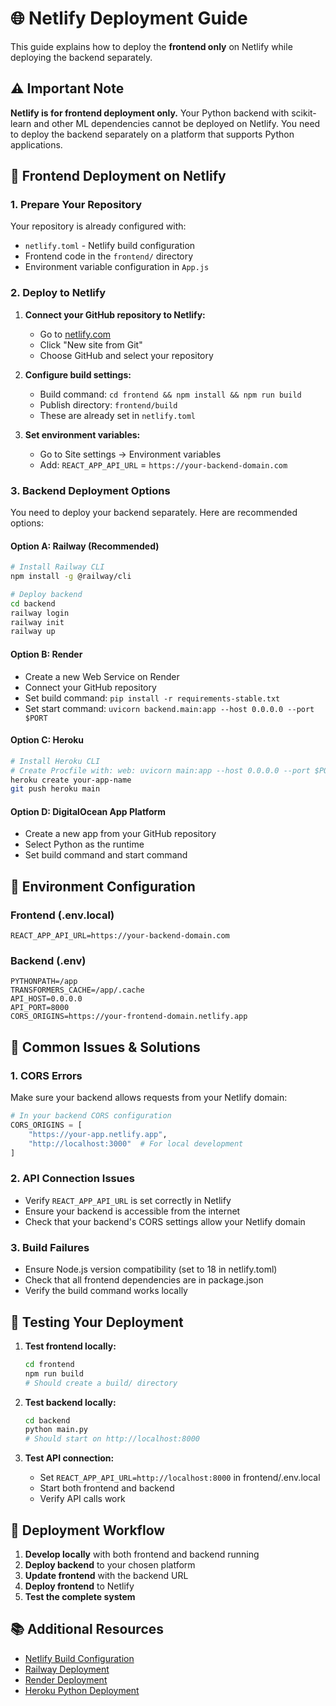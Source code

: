 # 🌐 Netlify Deployment Guide

This guide explains how to deploy the **frontend only** on Netlify while deploying the backend separately.

## ⚠️ Important Note

**Netlify is for frontend deployment only.** Your Python backend with scikit-learn and other ML dependencies cannot be deployed on Netlify. You need to deploy the backend separately on a platform that supports Python applications.

## 🚀 Frontend Deployment on Netlify

### 1. Prepare Your Repository

Your repository is already configured with:
- `netlify.toml` - Netlify build configuration
- Frontend code in the `frontend/` directory
- Environment variable configuration in `App.js`

### 2. Deploy to Netlify

1. **Connect your GitHub repository to Netlify:**
   - Go to [netlify.com](https://netlify.com)
   - Click "New site from Git"
   - Choose GitHub and select your repository

2. **Configure build settings:**
   - Build command: `cd frontend && npm install && npm run build`
   - Publish directory: `frontend/build`
   - These are already set in `netlify.toml`

3. **Set environment variables:**
   - Go to Site settings → Environment variables
   - Add: `REACT_APP_API_URL` = `https://your-backend-domain.com`

### 3. Backend Deployment Options

You need to deploy your backend separately. Here are recommended options:

#### Option A: Railway (Recommended)
```bash
# Install Railway CLI
npm install -g @railway/cli

# Deploy backend
cd backend
railway login
railway init
railway up
```

#### Option B: Render
- Create a new Web Service on Render
- Connect your GitHub repository
- Set build command: `pip install -r requirements-stable.txt`
- Set start command: `uvicorn backend.main:app --host 0.0.0.0 --port $PORT`

#### Option C: Heroku
```bash
# Install Heroku CLI
# Create Procfile with: web: uvicorn main:app --host 0.0.0.0 --port $PORT
heroku create your-app-name
git push heroku main
```

#### Option D: DigitalOcean App Platform
- Create a new app from your GitHub repository
- Select Python as the runtime
- Set build command and start command

## 🔧 Environment Configuration

### Frontend (.env.local)
```env
REACT_APP_API_URL=https://your-backend-domain.com
```

### Backend (.env)
```env
PYTHONPATH=/app
TRANSFORMERS_CACHE=/app/.cache
API_HOST=0.0.0.0
API_PORT=8000
CORS_ORIGINS=https://your-frontend-domain.netlify.app
```

## 🚨 Common Issues & Solutions

### 1. CORS Errors
Make sure your backend allows requests from your Netlify domain:
```python
# In your backend CORS configuration
CORS_ORIGINS = [
    "https://your-app.netlify.app",
    "http://localhost:3000"  # For local development
]
```

### 2. API Connection Issues
- Verify `REACT_APP_API_URL` is set correctly in Netlify
- Ensure your backend is accessible from the internet
- Check that your backend's CORS settings allow your Netlify domain

### 3. Build Failures
- Ensure Node.js version compatibility (set to 18 in netlify.toml)
- Check that all frontend dependencies are in package.json
- Verify the build command works locally

## 📱 Testing Your Deployment

1. **Test frontend locally:**
   ```bash
   cd frontend
   npm run build
   # Should create a build/ directory
   ```

2. **Test backend locally:**
   ```bash
   cd backend
   python main.py
   # Should start on http://localhost:8000
   ```

3. **Test API connection:**
   - Set `REACT_APP_API_URL=http://localhost:8000` in frontend/.env.local
   - Start both frontend and backend
   - Verify API calls work

## 🔄 Deployment Workflow

1. **Develop locally** with both frontend and backend running
2. **Deploy backend** to your chosen platform
3. **Update frontend** with the backend URL
4. **Deploy frontend** to Netlify
5. **Test the complete system**

## 📚 Additional Resources

- [Netlify Build Configuration](https://docs.netlify.com/configure-builds/overview/)
- [Railway Deployment](https://docs.railway.app/deploy/deployments)
- [Render Deployment](https://render.com/docs/deploy-an-app)
- [Heroku Python Deployment](https://devcenter.heroku.com/categories/python-support)
